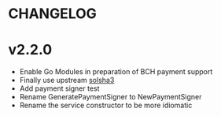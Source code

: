 # CHANGELOG

# v2.2.0

* Enable Go Modules in preparation of BCH payment support
* Finally use upstream [solsha3](https://github.com/miguelmota/go-solidity-sha3)
* Add payment signer test
* Rename GeneratePaymentSigner to NewPaymentSigner
* Rename the service constructor to be more idiomatic